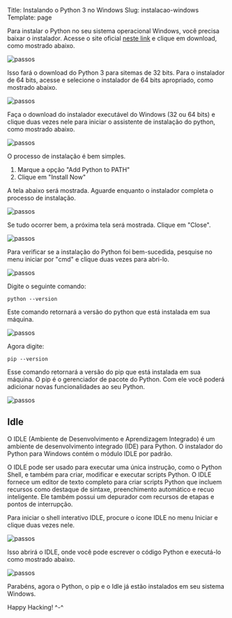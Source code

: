 Title: Instalando o Python 3 no Windows
Slug: instalacao-windows
Template: page

Para instalar o Python no seu sistema operacional Windows, você precisa baixar o instalador. Acesse o site oficial [neste link](https://www.python.org/downloads/) e clique em download, como mostrado abaixo. 

![passos]({filename}/images/instalacao-windows/01.png)

Isso fará o download do Python 3 para sitemas de 32 bits. Para o instalador de 64 bits, acesse [](https://www.python.org/downloads/windows/) e selecione o instalador de 64 bits apropriado, como mostrado abaixo.

![passos]({filename}/images/instalacao-windows/02.png)

Faça o download do instalador executável do Windows (32 ou 64 bits) e clique duas vezes nele para iniciar o assistente de instalação do python, como mostrado abaixo.

![passos]({filename}/images/instalacao-windows/03.png)

O processo de instalação é bem simples.  
1. Marque a opção "Add Python to PATH"  
2. Clique em "Install Now"

A tela abaixo será mostrada. Aguarde enquanto o instalador completa o processo de instalação.

![passos]({filename}/images/instalacao-windows/04.png)

Se tudo ocorrer bem, a próxima tela será mostrada. Clique em "Close".

![passos]({filename}/images/instalacao-windows/05.png)

Para verificar se a instalação do Python foi bem-sucedida, pesquise no menu iniciar por "cmd" e clique duas vezes para abri-lo.

![passos]({filename}/images/instalacao-windows/06.png)

Digite o seguinte comando:

````python --version````

Este comando retornará a versão do python que está instalada em sua máquina.

![passos]({filename}/images/instalacao-windows/07.png)

Agora digite:

```pip --version```

Esse comando retornará a versão do pip que está instalada em sua máquina. O pip é o gerenciador de pacote do Python. Com ele você poderá adicionar novas funcionalidades ao seu Python.

![passos]({filename}/images/instalacao-windows/08.png)

## Idle

O IDLE (Ambiente de Desenvolvimento e Aprendizagem Integrado) é um ambiente de desenvolvimento integrado (IDE) para Python. O instalador do Python para Windows contém o módulo IDLE por padrão.

O IDLE pode ser usado para executar uma única instrução, como o Python Shell, e também para criar, modificar e executar scripts Python. O IDLE fornece um editor de texto completo para criar scripts Python que incluem recursos como destaque de sintaxe, preenchimento automático e recuo inteligente. Ele também possui um depurador com recursos de etapas e pontos de interrupção.

Para iniciar o shell interativo IDLE, procure o ícone IDLE no menu Iniciar e clique duas vezes nele.

![passos]({filename}/images/instalacao-windows/09.png)

Isso abrirá o IDLE, onde você pode escrever o código Python e executá-lo como mostrado abaixo.

![passos]({filename}/images/instalacao-windows/11.gif)

Parabéns, agora o Python, o pip e o Idle já estão instalados em seu sistema Windows. 

Happy Hacking! ^-^
